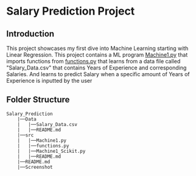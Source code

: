 # Salary Prediction Project
## Introduction
This project showcases my first dive into Machine Learning starting with Linear Regression. 
This project contains a ML program [Machine1.py](https://github.com/Chracker24/Machine-Learning/blob/main/Salary_Prediction/src/Machine1.py) that imports functions from [functions.py](https://github.com/Chracker24/Machine-Learning/blob/main/Salary_Prediction/src/functions.py) that learns from a data file called "Salary_Data.csv" that contains Years of Experience and corresponding Salaries. And learns to predict Salary when a specific amount of Years of Experience is inputted by the user

## Folder Structure
```
Salary_Prediction
    |──Data
    |   |──Salary_Data.csv
    |   |──README.md
    |──src
    |   |──Machine1.py
    |   |──functions.py
    |   |──Machine1_Scikit.py
    |   |──README.md
    |──README.md
    |──Screenshot
```

